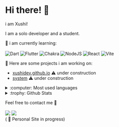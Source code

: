 # Hi there! 👋 

i am Xushi!

I am a solo developer and a student.

:page_with_curl: i am currently learning:
<br><br>
![Dart](https://img.shields.io/badge/dart-%230175C2.svg?style=for-the-badge&logo=dart&logoColor=white)
![Flutter](https://img.shields.io/badge/Flutter-%2302569B.svg?style=for-the-badge&logo=Flutter&logoColor=white)
![Chakra](https://img.shields.io/badge/chakra-%234ED1C5.svg?style=for-the-badge&logo=chakraui&logoColor=white)
![NodeJS](https://img.shields.io/badge/node.js-6DA55F?style=for-the-badge&logo=node.js&logoColor=white)
![React](https://img.shields.io/badge/react-%2320232a.svg?style=for-the-badge&logo=react&logoColor=%2361DAFB)
![Vite](https://img.shields.io/badge/vite-%23646CFF.svg?style=for-the-badge&logo=vite&logoColor=white)

:rocket: Here are some projects i am working on:
- [xushidev.github.io](https://github.com/xushidev/xushidev.github.io) :warning: under construction
- [system](https://github.com/xushidev/system) :warning: under construction

<details>
<summary>:computer: Most used languages</summary>
<img src="https://github-readme-stats.vercel.app/api/top-langs/?username=xushidev&layout=compact&theme=dark">
</details>

<details>
<summary>:trophy: Github Stats</summary>
<img src="https://github-readme-stats.vercel.app/api?username=xushidev&show_icons=true&theme=dark">
<!---
<img src="https://bad-apple-github-readme.vercel.app/api?show_bg=1&username=xushidev">
--->
<img src="https://github-profile-trophy.vercel.app/?username=xushidev&theme=onedark">
</details>

Feel free to contact me :email:
<br><br>
<a href="mailto:xushi.official@gmail.com"><img src="https://img.shields.io/badge/Email-xushi.official%40gmail.com-28a8ea"></a>
<a href="https://xushidev.github.io/" target="_blank"><img src="https://img.shields.io/badge/Personal%20Site-xushidev.github.io-blueviolet"></a>
<br>
( :wrench: Personal Site in progress)